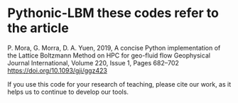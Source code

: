 # Pythonic-LBM these codes refer to the article 
P. Mora, G. Morra, D. A. Yuen, 2019, A concise Python implementation of the Lattice Boltzmann Method on HPC for geo-fluid flow
Geophysical Journal International, Volume 220, Issue 1, Pages 682–702
https://doi.org/10.1093/gji/ggz423

If you use this code for your research of teaching, please cite our work, as it helps us to continue to develop our tools.
